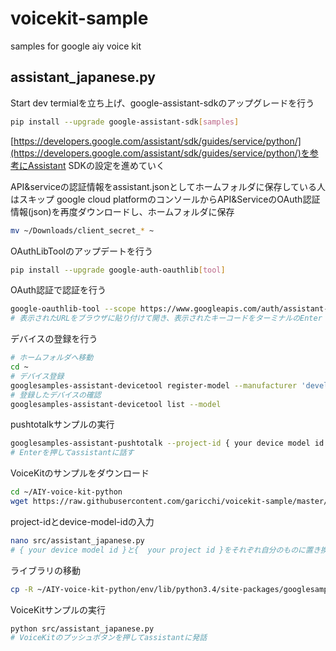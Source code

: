 # voicekit-sample
samples for google aiy voice kit

## assistant_japanese.py
Start dev termialを立ち上げ、google-assistant-sdkのアップグレードを行う

```sh
pip install --upgrade google-assistant-sdk[samples]
```
[https://developers.google.com/assistant/sdk/guides/service/python/](https://developers.google.com/assistant/sdk/guides/service/python/)を参考にAssistant SDKの設定を進めていく

API&serviceの認証情報をassistant.jsonとしてホームフォルダに保存している人はスキップ
google cloud platformのコンソールからAPI&ServiceのOAuth認証情報(json)を再度ダウンロードし、ホームフォルダに保存
```sh
mv ~/Downloads/client_secret_* ~
```

OAuthLibToolのアップデートを行う

```sh
pip install --upgrade google-auth-oauthlib[tool]
```

OAuth認証で認証を行う
```sh
google-oauthlib-tool --scope https://www.googleapis.com/auth/assistant-sdk-prototype --save --headless --client-secrets { your client secret file }
# 表示されたURLをブラウザに貼り付けて開き、表示されたキーコードをターミナルのEnter the autorization codeの部分に貼り付ける
```

デバイスの登録を行う
```sh
# ホームフォルダへ移動
cd ~
# デバイス登録
googlesamples-assistant-devicetool register-model --manufacturer 'developer' --product-name 'voicekit-sample' --type LIGHT --model {  your project id }l
# 登録したデバイスの確認
googlesamples-assistant-devicetool list --model
```

pushtotalkサンプルの実行
```sh
googlesamples-assistant-pushtotalk --project-id { your device model id } --device-model-id {  your project id } --lang 'ja-JP'
# Enterを押してassistantに話す
```

VoiceKitのサンプルをダウンロード
```sh
cd ~/AIY-voice-kit-python
wget https://raw.githubusercontent.com/garicchi/voicekit-sample/master/assistant_japanese.py -O src/assistant_japanese.py
```

project-idとdevice-model-idの入力

```sh
nano src/assistant_japanese.py
# { your device model id }と{  your project id }をそれぞれ自分のものに置き換える
```

ライブラリの移動
```sh
cp -R ~/AIY-voice-kit-python/env/lib/python3.4/site-packages/googlesamples/ ~/AIY-voice-kit-python/src/
```

VoiceKitサンプルの実行

```sh
python src/assistant_japanese.py
# VoiceKitのプッシュボタンを押してassistantに発話
```


